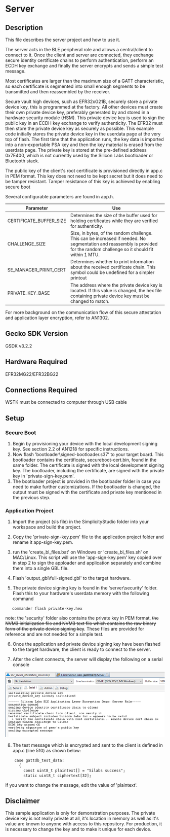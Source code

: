 # Server

## Description

This file describes the server project and how to use it.

The server acts in the BLE peripheral role and allows a central/client to connect to it. Once the client and server are connected, they exchange secure identity certificate chains to perform authentication, perform an ECDH key exchange and finally the server encrypts and sends a simple test message. 

Most certificates are larger than the maximum size of a GATT characteristic, so each certificate is segmented into small enough segments to be transmitted and then reassembled by the receiver. 

Secure vault high devices, such as EFR32xG21B, securely store a private device key, this is programmed at the factory. All other devices must create their own private device key, preferably generated by and stored in a hardware security module (HSM). This private device key is used to sign the public key in an ECDH key exchange to verify authenticity. The EFR32 must then store the private device key as securely as possible. This example code initially stores the private device key in the userdata page at the very top of flash. The first time that the application runs, the key data is imported into a non-exportable PSA key and then the key material is erased from the userdata page. The private key is stored at the pre-defined address 0x7E400, which is not currently used by the Silicon Labs bootloader or Bluetooth stack. 

The public key of the client's root certificate is provisioned directly in app.c in PEM format. This key does not need to be kept secret but it does need to be tamper resistant. Tamper resistance of this key is achieved by enabling secure boot 

Several configurable parameters are found in app.h.

| Parameter               | Use                                                          |
| ----------------------- | ------------------------------------------------------------ |
| CERTIFICATE_BUFFER_SIZE | Determines the size of the buffer used for holding certificates while they are verified for authenticity. |
| CHALLENGE_SIZE          | Size, in bytes, of the random challenge. This can be increased if needed. No segmentation and reassembly is provided for the random challenge so it should fit within 1 MTU. |
| SE_MANAGER_PRINT_CERT   | Determines whether to print information about the received certificate chain. This symbol could be undefined for a simpler printout |
| PRIVATE_KEY_BASE        | The address where the private device key is located. If this value is changed, the hex file containing private device key must be changed to match. |



For more background on the communication flow of this secure attestation and application layer encryption, refer to AN1302.

## Gecko SDK Version

GSDK v3.2.2

## Hardware Required

EFR32MG22/EFR32BG22

## Connections Required

WSTK must be connected to computer through USB cable

## Setup

### Secure Boot

1. Begin by provisioning your device with the local development signing key. See section 2.2 of AN1218 for specific instructions.
2.  Now flash 'bootloader\signed-bootloader.s37' to your target board. This bootloader contains the certificate, secureboot-cert.bin, found in the same folder. The certificate is signed with the local development signing key. The bootloader, including the certificate, are signed with the private key in 'private-sign-key.pem'.
3. The bootloader project is provided in the bootloader folder in case you need to make further customizations. If the bootloader is changed, the output must be signed with the certificate and private key mentioned in the previous step.

### Application Project

1. Import the project (sls file) in the SimplicityStudio folder into your workspace and build the project.

2. Copy the 'private-sign-key.pem' file to the application project folder and rename it app-sign-key.pem.

3. run the 'create_bl_files.bat' on Windows or 'create_bl_files.sh' on MAC/Linux. This script will use the 'app-sign-key.pem' key copied over in step 2 to sign the apploader and application separately and combine them into a single GBL file.

4.  Flash 'output_gbl\full-signed.gbl' to the target hardware.

5. The private device signing key is found in the 'server\security' folder. Flash this to your hardware's userdata memory with the following command
   
```
   commander flash private-key.hex
```

   note: the 'security' folder also contains the private key in PEM format, ~~the NVM3 initialization file and NVM3 text file which contains the raw binary form of the private device signing key~~. These files are provided for reference and are not needed for a simple test. <need to document the generation of this hex file> <also need to include script or docs for generating certificate chain>

6. Once the application and private device signing key have been flashed to the target hardware, the client is ready to connect to the server.

7. After the client connects, the server will display the following on a serial console <image does not display in github>

![Server Console Output](Images\server_console.PNG)

8. The test message which is encrypted and sent to the client is defined in app.c (line 510) as shown below:

```
    case gattdb_test_data:
      {
        const uint8_t plaintext[] = "Silabs success";
        static uint8_t ciphertext[32];
```

If you want to change the message, edit the value of 'plaintext'.



## Disclaimer

This sample application is only for demonstration purposes. The private device key is not really private at all, it's location in memory as well as it's value are known to anyone with access to this repository. For production, it is necessary to change the key and to make it unique for each device.



